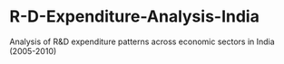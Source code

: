 # R-D-Expenditure-Analysis-India
Analysis of R&amp;D expenditure patterns across economic sectors in India (2005-2010)
